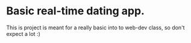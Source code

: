 ﻿# Basic real-time dating app. 
 This is project is meant for a really basic into to web-dev class, so don't expect a lot :) 
